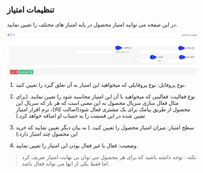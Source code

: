 ﻿## تنظیمات امتیاز

در این صفحه می توانید امتیاز محصول در پایه امتیاز های مختلف را تعیین نمایید.

![](PointAssignment.jpg)

1. نوع پروفایل: نوع پروفایلی که میخواهید این امتیاز به آن  تعلق گیرد را تعیین کنید.

2. نوع فعالیت: فعالیتی که میخواهید با آن این امتیاز محاسبه شود را تعیین نمایید. (برای مثال فعال سازی سریال محصول به این معنی است که هر بار که سریال این محصول از طریق پیامک برای یک مشتری فعال شود(اصالت کالا)، نرم افزار امتیاز تعیین شده در این قسمت را به حساب او اضافه خواهد کرد.)

3.  سطح امتیاز: میزان امتیاز محصول را تعیین کنید. ( به بیان دیگر تعیین نمایید که خرید این محصول چند امتیاز دارد.)

4. وضعیت: فعال یا غیر فعال بودن این امتیاز را تعیین نمایید.

> نکته : توجه داشته باشید که برای هر محصول می توان بی نهایت امتیاز تعریف کرد اما فقط یکی از انها می تواند فعال باشد.

